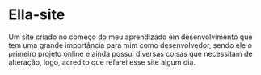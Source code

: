 # Ella-site
Um site criado no começo do meu aprendizado em desenvolvimento que tem uma grande importância para mim como desenvolvedor, sendo ele o primeiro projeto online e ainda
possui diversas coisas que necessitam de alteração, logo, acredito que refarei esse site algum dia.
